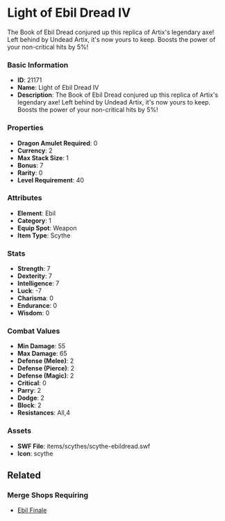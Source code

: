 # Light of Ebil Dread IV

The Book of Ebil Dread conjured up this replica of Artix's legendary axe! Left behind by Undead Artix, it's now yours to keep. Boosts the power of your non-critical hits by 5%!

### Basic Information

- **ID**: 21171
- **Name**: Light of Ebil Dread IV
- **Description**: The Book of Ebil Dread conjured up this replica of Artix&#039;s legendary axe! Left behind by Undead Artix, it&#039;s now yours to keep. Boosts the power of your non-critical hits by 5%!

### Properties

- **Dragon Amulet Required**: 0
- **Currency**: 2
- **Max Stack Size**: 1
- **Bonus**: 7
- **Rarity**: 0
- **Level Requirement**: 40

### Attributes

- **Element**: Ebil
- **Category**: 1
- **Equip Spot**: Weapon
- **Item Type**: Scythe

### Stats

- **Strength**: 7
- **Dexterity**: 7
- **Intelligence**: 7
- **Luck**: -7
- **Charisma**: 0
- **Endurance**: 0
- **Wisdom**: 0

### Combat Values

- **Min Damage**: 55
- **Max Damage**: 65
- **Defense (Melee)**: 2
- **Defense (Pierce)**: 2
- **Defense (Magic)**: 2
- **Critical**: 0
- **Parry**: 2
- **Dodge**: 2
- **Block**: 2
- **Resistances**: All,4

### Assets

- **SWF File**: items/scythes/scythe-ebildread.swf
- **Icon**: scythe

## Related

### Merge Shops Requiring

- [Ebil Finale](../merge-shops/377-ebil-finale.md)

